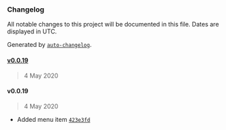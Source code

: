 ### Changelog

All notable changes to this project will be documented in this file. Dates are displayed in UTC.

Generated by [`auto-changelog`](https://github.com/CookPete/auto-changelog).

#### [v0.0.19](https://github.com/datawizio/react-components/compare/v0.0.19...v0.0.19)

> 4 May 2020

#### v0.0.19

> 4 May 2020

- Added menu item [`423e3fd`](https://github.com/datawizio/react-components/commit/423e3fdae8d09495a3fe2fc0adc5a1cbc79ea9d7)
